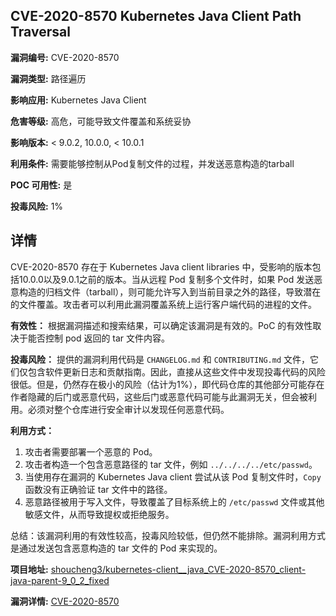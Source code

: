 ## CVE-2020-8570 Kubernetes Java Client Path Traversal

**漏洞编号:** CVE-2020-8570

**漏洞类型:** 路径遍历

**影响应用:** Kubernetes Java Client

**危害等级:** 高危，可能导致文件覆盖和系统妥协

**影响版本:** < 9.0.2, 10.0.0, < 10.0.1

**利用条件:** 需要能够控制从Pod复制文件的过程，并发送恶意构造的tarball

**POC 可用性:** 是

**投毒风险:** 1%

## 详情

CVE-2020-8570 存在于 Kubernetes Java client libraries 中，受影响的版本包括10.0.0以及9.0.1之前的版本。当从远程 Pod 复制多个文件时，如果 Pod 发送恶意构造的归档文件（tarball），则可能允许写入到当前目录之外的路径，导致潜在的文件覆盖。攻击者可以利用此漏洞覆盖系统上运行客户端代码的进程的文件。

**有效性：**
根据漏洞描述和搜索结果，可以确定该漏洞是有效的。PoC 的有效性取决于能否控制 pod 返回的 tar 文件内容。

**投毒风险：**
提供的漏洞利用代码是 `CHANGELOG.md` 和 `CONTRIBUTING.md` 文件，它们仅包含软件更新日志和贡献指南。因此，直接从这些文件中发现投毒代码的风险很低。但是，仍然存在极小的风险（估计为1%），即代码仓库的其他部分可能存在作者隐藏的后门或恶意代码，这些后门或恶意代码可能与此漏洞无关，但会被利用。必须对整个仓库进行安全审计以发现任何恶意代码。

**利用方式：**
1.  攻击者需要部署一个恶意的 Pod。
2.  攻击者构造一个包含恶意路径的 tar 文件，例如 `../../../../etc/passwd`。
3.  当使用存在漏洞的 Kubernetes Java client 尝试从该 Pod 复制文件时，`Copy` 函数没有正确验证 tar 文件中的路径。
4.  恶意路径被用于写入文件，导致覆盖了目标系统上的 `/etc/passwd` 文件或其他敏感文件，从而导致提权或拒绝服务。

总结：该漏洞利用的有效性较高，投毒风险较低，但仍然不能排除。漏洞利用方式是通过发送包含恶意构造的 tar 文件的 Pod 来实现的。

**项目地址:** [shoucheng3/kubernetes-client__java_CVE-2020-8570_client-java-parent-9_0_2_fixed](https://github.com/shoucheng3/kubernetes-client__java_CVE-2020-8570_client-java-parent-9_0_2_fixed)

**漏洞详情:** [CVE-2020-8570](https://nvd.nist.gov/vuln/detail/CVE-2020-8570)